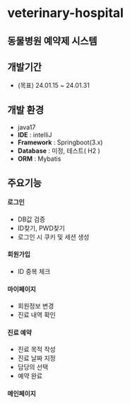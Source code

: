 # veterinary-hospital
## 동물병원 예약제 시스템



## 개발기간 
- (목표) 24.01.15 ~ 24.01.31



## 개발 환경
- java17
- **IDE** : intelliJ
- **Framework** : Springboot(3.x)
- **Database** : 미정, 테스트( H2 )
- **ORM** : Mybatis



## 주요기능
#### 로그인
- DB값 검증
- ID찾기, PWD찾기
- 로그인 시 쿠키 및 세션 생성

#### 회원가입
- ID 중복 체크

#### 마이페이지
- 회원정보 변경
- 진료 내역 확인

#### 진료 예약
- 진료 목적 작성
- 진료 날짜 지정
- 담당의 선택
- 예약 완료

#### 메인페이지



